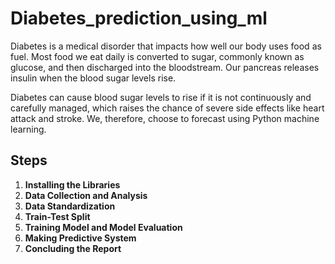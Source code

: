 # Diabetes_prediction_using_ml
Diabetes is a medical disorder that impacts how well our body uses food as fuel. Most food we eat daily is converted to sugar, commonly known as glucose, and then discharged into the bloodstream. Our pancreas releases insulin when the blood sugar levels rise.

Diabetes can cause blood sugar levels to rise if it is not continuously and carefully managed, which raises the chance of severe side effects like heart attack and stroke. We, therefore, choose to forecast using Python machine learning.
## Steps

1. **Installing the Libraries**
2. **Data Collection and Analysis**
3. **Data Standardization**
4. **Train-Test Split**
5. **Training Model and Model Evaluation**
6. **Making Predictive System**
7. **Concluding the Report**
